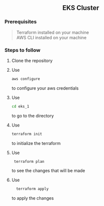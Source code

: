 ## <center> EKS Cluster </center>

### Prerequisites

> Terraform installed on your machine <br />
> AWS CLI installed on your machine

### Steps to follow

1. Clone the repository

2. Use

   ```bash
   aws configure
   ```

   to configure your aws credentials

3. Use

   ```bash
   cd eks_1
   ```

   to go to the directory

4. Use

   ```bash
   terraform init
   ```

   to initialize the terraform

5. Use

   ```bash
    terraform plan
   ```

   to see the changes that will be made

6. Use
   ```bash
     terraform apply
   ```
   to apply the changes
